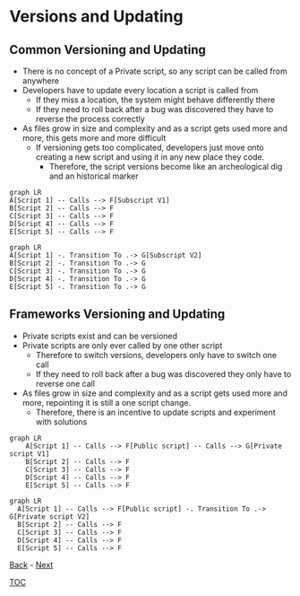 # Versions and Updating

## Common Versioning and Updating

- There is no concept of a Private script, so any script can be called from anywhere
- Developers have to update every location a script is called from
  - If they miss a location, the system might behave differently there
  - If they need to roll back after a bug was discovered they have to reverse the process correctly 
- As files grow in size and complexity and as a script gets used more and more, this gets more and more difficult
  - If versioning gets too complicated, developers just move onto creating a new script and using it in any new place they code. 
    - Therefore, the script versions become like an archeological dig and an historical marker

```mermaid
graph LR
A[Script 1] -- Calls --> F[Subscript V1] 
B[Script 2] -- Calls --> F
C[Script 3] -- Calls --> F
D[Script 4] -- Calls --> F
E[Script 5] -- Calls --> F
```

```mermaid
graph LR
A[Script 1] -. Transition To .-> G[Subscript V2] 
B[Script 2] -. Transition To .-> G 
C[Script 3] -. Transition To .-> G 
D[Script 4] -. Transition To .-> G 
E[Script 5] -. Transition To .-> G 
```
## Frameworks Versioning and Updating

- Private scripts exist and can be versioned
- Private scripts are only ever called by one other script
  - Therefore to switch versions, developers only have to switch one call
  - If they need to roll back after a bug was discovered they only have to reverse one call
- As files grow in size and complexity and as a script gets used more and more, repointing it is still a one script change.
  - Therefore, there is an incentive to update scripts and experiment with solutions

```mermaid
graph LR
    A[Script 1] -- Calls --> F[Public script] -- Calls --> G[Private script V1]
    B[Script 2] -- Calls --> F
    C[Script 3] -- Calls --> F
    D[Script 4] -- Calls --> F
    E[Script 5] -- Calls --> F
```

```mermaid
graph LR
  A[Script 1] -- Calls --> F[Public script] -. Transition To .-> G[Private script V2]
  B[Script 2] -- Calls --> F
  C[Script 3] -- Calls --> F
  D[Script 4] -- Calls --> F
  E[Script 5] -- Calls --> F
```

[Back](Introduction.md) - [Next](Script_Functions_And_Types.md)

[TOC](TOC.md)
